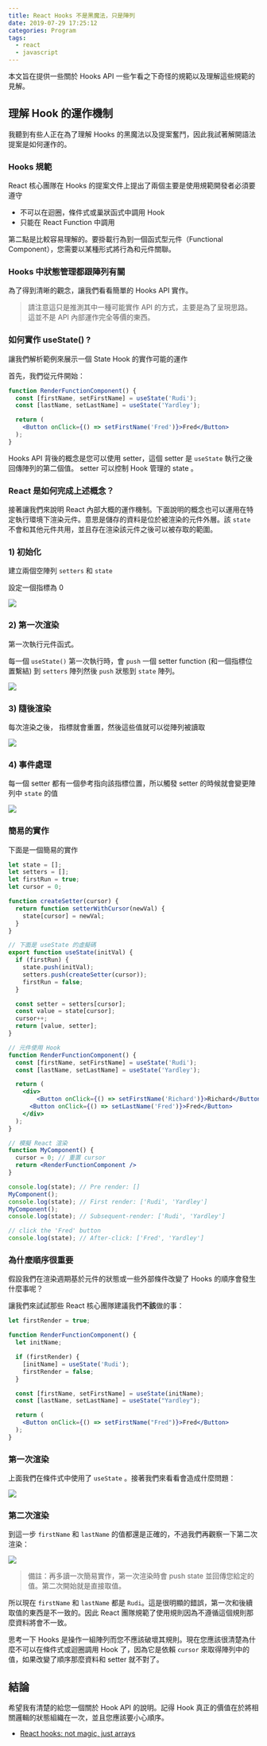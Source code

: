 ```yaml
---
title: React Hooks 不是黑魔法，只是陣列
date: 2019-07-29 17:25:12
categories: Program
tags:
  - react
  - javascript
---
```


本文旨在提供一些關於 Hooks API 一些乍看之下奇怪的規範以及理解這些規範的見解。

<!-- more -->

## 理解 Hook 的運作機制

我聽到有些人正在為了理解 Hooks 的黑魔法以及提案奮鬥，因此我試著解開語法提案是如何運作的。



### Hooks 規範

React 核心團隊在 Hooks 的提案文件上提出了兩個主要是使用規範開發者必須要遵守

* 不可以在迴圈，條件式或巢狀函式中調用 Hook
* 只能在 React Function 中調用

第二點是比較容易理解的。要掛載行為到一個函式型元件（Functional Component），您需要以某種形式將行為和元件關聯。



### Hooks 中狀態管理都跟陣列有關

為了得到清晰的觀念，讓我們看看簡單的 Hooks API 實作。

> 請注意這只是推測其中一種可能實作 API 的方式，主要是為了呈現思路。這並不是 API 內部運作完全等價的東西。



### 如何實作 useState() ?

讓我們解析範例來展示一個 State Hook 的實作可能的運作

首先，我們從元件開始：

```jsx
function RenderFunctionComponent() {
  const [firstName, setFirstName] = useState('Rudi');
  const [lastName, setLastName] = useState('Yardley');

  return (
  	<Button onClick={() => setFirstName('Fred')}>Fred</Button>
  );
}
```

Hooks API 背後的概念是您可以使用 setter，這個 setter 是 `useState` 執行之後回傳陣列的第二個值。 setter 可以控制 Hook 管理的 state 。



### React 是如何完成上述概念？

接著讓我們來說明 React 內部大概的運作機制。下面說明的概念也可以運用在特定執行環境下渲染元件。意思是儲存的資料是位於被渲染的元件外層。該 `state` 不會和其他元件共用，並且存在渲染該元件之後可以被存取的範圍。

### 1) 初始化

建立兩個空陣列 `setters` 和 `state`

設定一個指標為 0

![](https://miro.medium.com/max/640/1*LAZDuAEm7nbcx0vWVKJJ2w.png)

### 2) 第一次渲染

第一次執行元件函式。

每一個 `useState()`  第一次執行時，會 `push` 一個 setter function (和一個指標位置繫結) 到 `setters` 陣列然後 `push` 狀態到 `state` 陣列。

![](https://miro.medium.com/max/630/1*8TpWnrL-Jqh7PymLWKXbWg.png)

### 3) 隨後渲染

每次渲染之後， 指標就會重置，然後這些值就可以從陣列被讀取

![](https://miro.medium.com/max/627/1*qtwvPWj-K3PkLQ6SzE2u8w.png)

### 4) 事件處理

每一個 setter 都有一個參考指向該指標位置，所以觸發 setter 的時候就會變更陣列中 `state` 的值

![](https://miro.medium.com/max/630/1*3L8YJnn5eV5ev1FuN6rKSQ.png)



### 簡易的實作

下面是一個簡易的實作

```jsx
let state = [];
let setters = [];
let firstRun = true;
let cursor = 0;

function createSetter(cursor) {
  return function setterWithCursor(newVal) {
    state[cursor] = newVal;
  }
}

// 下面是 useState 的虛擬碼
export function useState(initVal) {
  if (firstRun) {
    state.push(initVal);
    setters.push(createSetter(cursor));
    firstRun = false;
  }

  const setter = setters[cursor];
  const value = state[cursor];
  cursor++;
  return [value, setter];
}

// 元件使用 Hook
function RenderFunctionComponent() {
  const [firstName, setFirstName] = useState('Rudi');
  const [lastName, setLastName] = useState('Yardley');

  return (
  	<div>
    	<Button onClick={() => setFirstName('Richard')}>Richard</Button>
      <Button onClick={() => setLastName('Fred')}>Fred</Button>
    </div>
  );
}

// 模擬 React 渲染
function MyComponent() {
  cursor = 0; // 重置 cursor
  return <RenderFunctionComponent />
}

console.log(state); // Pre render: []
MyComponent();
console.log(state); // First render: ['Rudi', 'Yardley']
MyComponent();
console.log(state); // Subsequent-render: ['Rudi', 'Yardley']

// click the 'Fred' button
console.log(state); // After-click: ['Fred', 'Yardley']
```



### 為什麼順序很重要

假設我們在渲染週期基於元件的狀態或一些外部條件改變了 Hooks 的順序會發生什麼事呢？

讓我們來試試那些 React 核心團隊建議我們**不該**做的事：

```jsx
let firstRender = true;

function RenderFunctionComponent() {
  let initName;

  if (firstRender) {
    [initName] = useState('Rudi');
    firstRender = false;
  }

  const [firstName, setFirstName] = useState(initName);
  const [lastName, setLastName] = useState("Yardley");

  return (
    <Button onClick={() => setFirstName("Fred")}>Fred</Button>
  );
}
```



### 第一次渲染

上面我們在條件式中使用了 `useState` 。接著我們來看看會造成什麼問題：

![](https://miro.medium.com/max/635/1*C4IA_Y7v6eoptZTBspRszQ.png)

### 第二次渲染

到這一步 `firstName` 和 `lastName` 的值都還是正確的，不過我們再觀察一下第二次渲染：



![](https://miro.medium.com/max/637/1*aK7jIm6oOeHJqgWnNXt8Ig.png)

> 備註：再多讀一次簡易實作，第一次渲染時會 push state 並回傳您給定的值。第二次開始就是直接取值。

所以現在 `firstName` 和 `lastName` 都是 `Rudi`。這是很明顯的錯誤，第一次和後續取值的東西是不一致的。因此 React 團隊規範了使用規則因為不遵循這個規則那麼資料將會不一致。

思考一下 Hooks 是操作一組陣列而您不應該破壞其規則。現在您應該很清楚為什麼不可以在條件式或迴圈調用 Hook 了，因為它是依賴 `cursor` 來取得陣列中的值，如果改變了順序那麼資料和 setter 就不對了。



## 結論

希望我有清楚的給您一個關於 Hook API 的說明。記得 Hook 真正的價值在於將相關邏輯的狀態組織在一次，並且您應該要小心順序。


* [React hooks: not magic, just arrays](https://medium.com/@ryardley/react-hooks-not-magic-just-arrays-cd4f1857236e)
